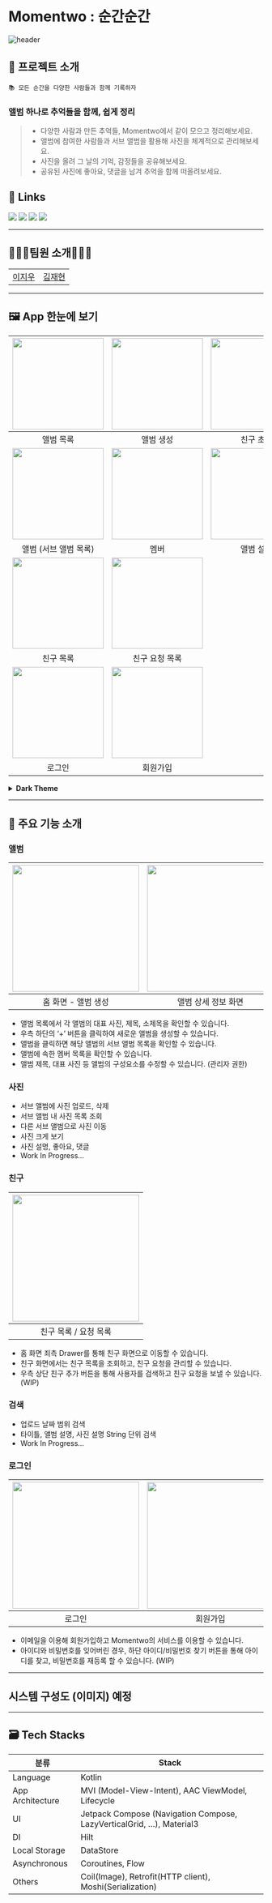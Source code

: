 # Momentwo : 순간순간

<!-- PROJECT LOGO -->
![header](https://capsule-render.vercel.app/api?type=waving&height=300&color=gradient&customColorList=2,3,21&text=Momentwo&animation=twinkling)

## 📝 프로젝트 소개

```
📚 모든 순간을 다양한 사람들과 함께 기록하자
```

### 앨범 하나로 추억들을 함께, 쉽게 정리

> - 다양한 사람과 만든 추억들, Momentwo에서 같이 모으고 정리해보세요.
> - 앨범에 참여한 사람들과 서브 앨범을 활용해 사진을 체계적으로 관리해보세요.
> - 사진을 올려 그 날의 기억, 감정들을 공유해보세요.
> - 공유된 사진에 좋아요, 댓글을 남겨 추억을 함께 떠올려보세요.

## 🔗 Links
<a href="https://www.figma.com/design/9BrDrys4FBGbLddElob9fe/Momentwo-App?node-id=0-1&node-type=CANVAS" target="_blank"><img src="https://img.shields.io/badge/Figma-F24E1E?style=for-the-badge&logo=Figma&logoColor=white"/></a> <!-- Figma -->
<a href="https://github.com/orgs/Momentwo/projects/2/views/1" target="_blank"><img src="https://img.shields.io/badge/Projects-181717?style=for-the-badge&logo=Github&logoColor=white"/></a> <!-- Projects -->
<a href="https://github.com/Momentwo/.github/wiki" target="_blank"><img src="https://img.shields.io/badge/Wiki-181717?style=for-the-badge&logo=Github&logoColor=white"/></a> <!-- Wiki -->
<a href="https://docs.google.com/spreadsheets/d/1YRfMq25zHXb-t9I5BtCy1J-0f9CEuApI4UbKw0r2kqg/edit?gid=0#gid=0" target="_blank"><img src="https://img.shields.io/badge/API 명세서-34A853?style=for-the-badge&logo=Google Sheets&logoColor=white"/></a> <!-- Google Sheet -->

---

## 👨🏻‍💻팀원 소개🧑🏻‍💻

|               |              |
|:---------------------------------------:|:--------------------------------------:|
|   [이지우](https://github.com/CordHouse)   |   [김재현](https://github.com/eoeo0326)   |

---

## 🖼️ App 한눈에 보기

|  <img src="https://github.com/user-attachments/assets/40f3e804-7b62-4747-b33d-218b8205249f" width="180" />  |  <img src="https://github.com/user-attachments/assets/9ec32bf9-d743-4d1f-8476-034c6b6c8a33" width="180" />  | <img src="https://github.com/user-attachments/assets/a92c40b4-f970-4613-a52c-4d9e8483196e" width="180" />  |
|:----------------------------:|:----------------------------:|:---------------------------:|
|            앨범 목록             |            앨범 생성             |            친구 초대            |
|  <img src="https://github.com/user-attachments/assets/987d25d6-9217-4cc8-8df3-c123cd60910b" width="180" />  |  <img src="https://github.com/user-attachments/assets/2a5584b1-ad4b-4e0e-b13a-424ab2d21b5a" width="180" />  | <img src="https://github.com/user-attachments/assets/796bb10e-8b2b-4f15-b36d-b33656b6315a" width="180" />  |
|        앨범 (서브 앨범 목록)         |              멤버              |            앨범 설정            |
|  <img src="https://github.com/user-attachments/assets/5a4a9cd0-87e9-403a-86bb-575c54f50d77" width="180" />  |  <img src="https://github.com/user-attachments/assets/104e3263-2791-4ff7-b139-1f0c7cac4a86" width="180" />  |                             |
|            친구 목록             |           친구 요청 목록           |                             |
|  <img src="https://github.com/user-attachments/assets/a06815e6-bb5f-4602-b366-7573d95c2a47" width="180" />  |  <img src="https://github.com/user-attachments/assets/094212ef-3888-48cc-b557-b3c8dbff37d9" width="180" />  |                             |
|             로그인              |             회원가입             |                             |

<details>
    <summary><b>Dark Theme</b></summary>
        <table>
            <tr>
                <td><img src="https://github.com/user-attachments/assets/3de5bb85-1545-47ac-8b5c-6460bd89f629" width="180" /></td>
                <td><img src="https://github.com/user-attachments/assets/3afd98fe-5c44-4aab-9b84-4d0655f6114c" width="180" /></td>
                <td><img src="https://github.com/user-attachments/assets/c50b2880-91d6-4744-a7ee-d1d1f16b203f" width="180" /></td>
            </tr>
            <tr>
                <td>앨범 목록</td>
                <td>앨범 생성</td>
                <td>친구 초대</td>
            </tr>
            <tr>
                <td><img src="https://github.com/user-attachments/assets/1b65567a-dc18-4b6b-9e14-11ba5c42ade1" width="180" /></td>
                <td><img src="https://github.com/user-attachments/assets/a72ff85a-f10a-4a09-985c-63eddcfcf817" width="180" /></td>
                <td><img src="https://github.com/user-attachments/assets/1cdd2193-268a-4743-b74a-cc938c6e536b" width="180" /></td>
            </tr>
            <tr>
                <td>앨범 (서브 앨범 목록)</td>
                <td>멤버</td>
                <td>앨범 설정</td>
            </tr>
            <tr>
                <td><img src="https://github.com/user-attachments/assets/817b703d-a0d0-462d-948c-7a4ebb093cd6" width="180" /></td>
                <td><img src="https://github.com/user-attachments/assets/fed39523-dfc6-4c64-85ff-13f8277dc867" width="180" /></td>
                <td></td>
            </tr>
            <tr>
                <td>친구 목록</td>
                <td>친구 요청 목록</td>
                <td></td>
            </tr>
      </table>
</details>

---

## 🔎 주요 기능 소개

### 앨범
| <img src="https://github.com/user-attachments/assets/ee0bb61f-4276-4a4c-aa6d-31dd14caca39" width="250" /> | <img src="https://github.com/user-attachments/assets/331bfa0a-2451-4935-ae41-f5934c8b73c3" width="250" /> |
|:---------------------------------------------------------------------------------------------------------:|:---------------------------------------------------------------------------------------------------------:|
|                                               홈 화면 - 앨범 생성                                                |                                                앨범 상세 정보 화면                                                |
- 앨범 목록에서 각 앨범의 대표 사진, 제목, 소제목을 확인할 수 있습니다.
- 우측 하단의 ‘+’ 버튼을 클릭하여 새로운 앨범을 생성할 수 있습니다.
- 앨범을 클릭하면 해당 앨범의 서브 앨범 목록을 확인할 수 있습니다.
- 앨범에 속한 멤버 목록을 확인할 수 있습니다.
- 앨범 제목, 대표 사진 등 앨범의 구성요소를 수정할 수 있습니다. (관리자 권한)

### 사진
- 서브 앨범에 사진 업로드, 삭제
- 서브 앨범 내 사진 목록 조회
- 다른 서브 앨범으로 사진 이동
- 사진 크게 보기
- 사진 설명, 좋아요, 댓글
- Work In Progress…

### 친구
| <img src="https://github.com/user-attachments/assets/54f04c94-35d3-4b59-afde-965bfbbd1590" width="250" /> |
|:---------------------------------------------------------------------------------------------------------:|
|                                               친구 목록 / 요청 목록                                               |
- 홈 화면 죄측 Drawer를 통해 친구 화면으로 이동할 수 있습니다.
- 친구 화면에서는 친구 목록을 조회하고, 친구 요청을 관리할 수 있습니다.
- 우측 상단 친구 추가 버튼을 통해 사용자를 검색하고 친구 요청을 보낼 수 있습니다. (WIP)

### 검색
- 업로드 날짜 범위 검색
- 타이틀, 앨범 설명, 사진 설명 String 단위 검색
- Work In Progress…

### 로그인
| <img src="https://github.com/user-attachments/assets/a06815e6-bb5f-4602-b366-7573d95c2a47" width="250" />  | <img src="https://github.com/user-attachments/assets/094212ef-3888-48cc-b557-b3c8dbff37d9" width="250" />  |
|:---------------------------:|:---------------------------:|
|             로그인             |            회원가입             |
- 이메일을 이용해 회원가입하고 Momentwo의 서비스를 이용할 수 있습니다.
- 아이디와 비밀번호를 잊어버린 경우, 하단 아이디/비밀번호 찾기 버튼을 통해 아이디를 찾고, 비밀번호를 재등록 할 수 있습니다. (WIP)

---

## 시스템 구성도 (이미지) 예정

---

## 🗃️ Tech Stacks
| **분류** | **Stack** |
| --- | --- |
| Language | Kotlin |
| App Architecture | MVI (Model-View-Intent), AAC ViewModel, Lifecycle |
| UI | Jetpack Compose (Navigation Compose, LazyVerticalGrid, …), Material3 |
| DI | Hilt |
| Local Storage | DataStore |
| Asynchronous | Coroutines, Flow |
| Others | Coil(Image), Retrofit(HTTP client), Moshi(Serialization) |
